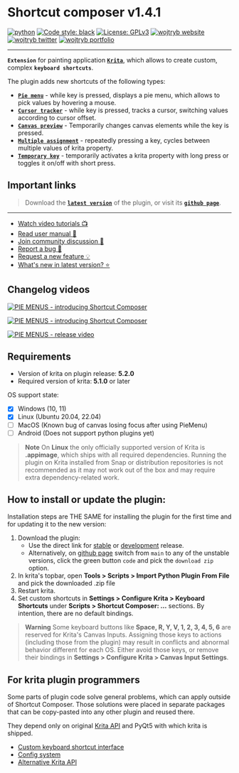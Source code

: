 # Shortcut composer **v1.4.1**

[![python](https://img.shields.io/badge/Python-3.8-3776AB.svg?style=flat&logo=python&logoColor=white)](https://www.python.org)
[![Code style: black](https://img.shields.io/badge/code%20style-autopep8-333333.svg)](https://pypi.org/project/autopep8/)
[![License: GPLv3](https://img.shields.io/badge/License-GPLv3-blue.svg)](https://www.gnu.org/licenses/gpl-3.0)
[![wojtryb website](https://img.shields.io/badge/YouTube-wojtryb-ee0000.svg?style=flat&logo=youtube)](https://youtube.com/wojtryb)
[![wojtryb twitter](https://img.shields.io/badge/Twitter-wojtryb-00aced.svg?style=flat&logo=twitter)](https://twitter.com/wojtryb)
[![wojtryb portfolio](https://img.shields.io/badge/Art_Portfolio-wojtryb-000000.svg?style=flat&logo=)](https://cara.app/wojtryb)

---

**`Extension`** for painting application [**`Krita`**](https://krita.org/), which allows to create custom, complex **`keyboard shortcuts`**.

The plugin adds new shortcuts of the following types:
- [**`Pie menu`**](https://github.com/wojtryb/Shortcut-Composer/wiki/Plugin-actions#pie-menus) - while key is pressed, displays a pie menu, which allows to pick values by hovering a mouse.
- [**`Cursor tracker`**](https://github.com/wojtryb/Shortcut-Composer/wiki/Plugin-actions#cursor-trackers) - while key is pressed, tracks a cursor, switching values according to cursor offset.
- [**`Canvas preview`**](https://github.com/wojtryb/Shortcut-Composer/wiki/Plugin-actions#canvas-previews) - Temporarily changes canvas elements while the key is pressed.
- [**`Multiple assignment`**](https://github.com/wojtryb/Shortcut-Composer/wiki/Plugin-actions#multiple-assignments) - repeatedly pressing a key, cycles between multiple values of krita property.
- [**`Temporary key`**](https://github.com/wojtryb/Shortcut-Composer/wiki/Plugin-actions#temporary-keys) - temporarily activates a krita property with long press or toggles it on/off with short press.

## Important links
> Download the [**`latest version`**](https://github.com/wojtryb/Shortcut-Composer/archive/refs/heads/main.zip) of the plugin, or visit its [**`github page`**](https://github.com/wojtryb/Shortcut-Composer).

---

- [Watch video tutorials 📺](https://www.youtube.com/playlist?list=PLeiJahtD9hCrtKRRYjdi-JqRtqyvH3xCG)
- [Read user manual 📄](https://github.com/wojtryb/Shortcut-Composer/wiki)
- [Join community discussion 👥](https://krita-artists.org/t/shortcut-composer-v1-2-2-plugin-for-pie-menus-multiple-key-assignment-mouse-trackers-and-more/55314)
- [Report a bug 🦗](https://github.com/wojtryb/Shortcut-Composer/issues)
- [Request a new feature 💡](https://github.com/wojtryb/Shortcut-Composer/discussions)
- [What's new in latest version? ⭐](https://github.com/wojtryb/Shortcut-Composer/releases)

## Changelog videos

[![PIE MENUS - introducing Shortcut Composer](https://user-images.githubusercontent.com/51094047/244950488-83bd44ff-87f6-4b95-82c7-0f5031bb1b8e.png)](https://www.youtube.com/watch?v=eHK5LBMNiU0 "Managing BRUSHES with Shortcut Composer 1.3")

[![PIE MENUS - introducing Shortcut Composer](https://github-production-user-asset-6210df.s3.amazonaws.com/51094047/238015603-3143fc2d-0fa7-4da1-868d-2ec054ccaeb3.png)](https://www.youtube.com/watch?v=Tkf2-U0OyG4 "PIE MENUS - introducing Shortcut Composer")

[![PIE MENUS - release video](https://github-production-user-asset-6210df.s3.amazonaws.com/51094047/238179887-87c00d86-0e65-46c2-94c4-52bb02c99501.png)](https://youtu.be/hrjBycVYFZM "PIE MENUS - introducing Shortcut Composer")

## Requirements
- Version of krita on plugin release: **5.2.0**
- Required version of krita: **5.1.0** or later

OS support state:
- [x] Windows (10, 11)
- [x] Linux (Ubuntu 20.04, 22.04)
- [ ] MacOS (Known bug of canvas losing focus after using PieMenu)
- [ ] Android (Does not support python plugins yet)

> **Note**
> On **Linux** the only officially supported version of Krita is **.appimage**, which ships with all required dependencies. Running the plugin on Krita installed from Snap or distribution repositories is not recommended as it may not work out of the box and may require extra dependency-related work.

## How to install or update the plugin:
Installation steps are THE SAME for installing the plugin for the first time and for updating it to the new version:

1. Download the plugin:
    - Use the direct link for [stable](https://github.com/wojtryb/Shortcut-Composer/archive/refs/heads/main.zip) or [development](https://github.com/wojtryb/Shortcut-Composer/archive/refs/heads/development.zip) release.
    - Alternatively, on [github page](https://github.com/wojtryb/Shortcut-Composer) switch from `main` to any of the unstable versions, click the green button `code` and pick the `download zip` option.
2. In krita's topbar, open **Tools > Scripts > Import Python Plugin From File** and pick the downloaded .zip file
3. Restart krita.
4. Set custom shortcuts in **Settings > Configure Krita > Keyboard Shortcuts** under **Scripts > Shortcut Composer: ...** sections. By intention, there are no default bindings.

> **Warning**
> Some keyboard buttons like **Space, R, Y, V, 1, 2, 3, 4, 5, 6** are reserved for Krita's Canvas Inputs. Assigning those keys to actions (including those from the plugin) may result in conflicts and abnormal behavior different for each OS. Either avoid those keys, or remove their bindings in **Settings > Configure Krita > Canvas Input Settings**.


## For krita plugin programmers
Some parts of plugin code solve general problems, which can apply outside of Shortcut Composer. Those solutions were placed in separate packages that can be copy-pasted into any other plugin and reused there.

They depend only on original [Krita API](https://api.kde.org/krita/html/classKrita.html) and PyQt5 with which krita is shipped.

- [Custom keyboard shortcut interface](./shortcut_composer/input_adapter/)
- [Config system](./shortcut_composer/config_system/)
- [Alternative Krita API](./shortcut_composer/api_krita/)
